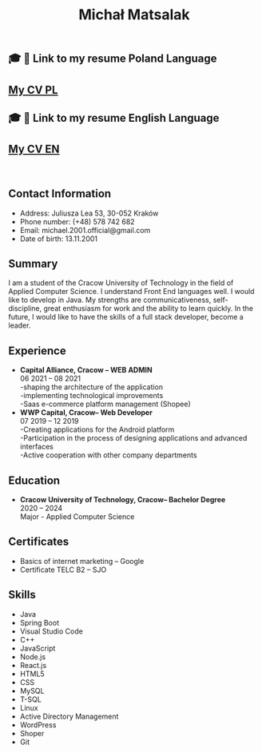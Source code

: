 <!DOCTYPE html>
<html lang="en">
<head>
  <meta charset="UTF-8">
  <meta name="viewport" content="width=device-width, initial-scale=1.0">
  <link rel="stylesheet" href="style.css">
</head>
<body>
  <header>
    <h1>Michał Matsalak</h1>
  </header>
  <main>
    <section>
      
  <h2> 🎓 📝 Link to my resume Poland Language<h2/>
  <a href="https://docs.google.com/document/d/1FQPc1cLNUh-jRentfoJW5QGkeEr2fQANoLG4vshthfU/edit?usp=sharing" class="btn-theme btn-theme-md btn-default-bg text-uppercase">
  My CV PL</a>
   
     
  <h2> 🎓 📝 Link to my resume English Language<h2/>
  <a href="https://docs.google.com/document/d/1tyIDiqO-EllXk9RdLua85ppMAxIrjJNZU1jVL8wC8gY/edit?usp=sharing" class="btn-theme btn-theme-md btn-default-bg text-uppercase">
  My CV EN</a>
    </section>
  
</br>
    </section>
    <section>
      <h2>Contact Information</h2>
      <ul>
        <li>Address: Juliusza Lea 53, 30-052 Kraków</li>
        <li>Phone number: (+48) 578 742 682</li>
        <li>Email: michael.2001.official@gmail.com</li>
        <li>Date of birth: 13.11.2001</li>
      </ul>
    </section>
    <section>
      <h2>Summary</h2>
      <p>I am a student of the Cracow University of Technology in the field of Applied Computer Science. I understand Front End languages well. I would like to develop in Java. My strengths are communicativeness, self-discipline, great enthusiasm for work and the ability to learn quickly. In the future, I would like to have the skills of a full stack developer, become a leader.</p>
    </section>
    <section>
      <h2>Experience</h2>
      <ul>
        <li><strong>Capital Alliance, Cracow – WEB ADMIN</strong><br>
          06 2021 – 08 2021<br>
          -shaping the architecture of the application<br>
          -implementing technological improvements<br>
          -Saas e-commerce platform management (Shopee)</li>
        <li><strong>WWP Capital, Cracow– Web Developer</strong><br>
          07 2019 – 12 2019<br>
          -Creating applications for the Android platform<br>
          -Participation in the process of designing applications and advanced interfaces<br>
          -Active cooperation with other company departments</li>
      </ul>
    </section>
    <section>
      <h2>Education</h2>
      <ul>
        <li><strong>Cracow University of Technology, Cracow– Bachelor Degree</strong><br>
          2020 – 2024<br>
          Major - Applied Computer Science</li>
      </ul>
    </section>
    <section>
      <h2>Certificates</h2>
      <ul>
        <li>Basics of internet marketing – Google</li>
        <li>Certificate TELC B2 – SJO</li>
      </ul>
    </section>
    <section>
      <h2>Skills</h2>
      <ul>
        <li>Java</li>
        <li>Spring Boot</li>
        <li>Visual Studio Code</li>
        <li>C++</li>
        <li>JavaScript</li>
        <li>Node.js</li>
        <li>React.js</li>
        <li>HTML5</li>
        <li>CSS</li>
        <li>MySQL</li>
        <li>T-SQL</li>
        <li>Linux</li>
        <li>Active Directory Management</li>
        <li>WordPress</li>
        <li>Shoper</li>
        <li>Git</li>
      </
